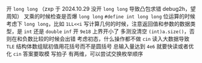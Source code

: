 开 `long long`
（zxp 于 2024.10.29 没开 `long long` 导致凸包求错 debug2h，望周知）
叉乘的时候检查是否爆 `long long`
`#define int long long`
位运算的时候考虑下 `long long`，比如 `1LL<<i`
写计算几何的时候，注意返回值和参数的数据类型，是 `int` 还是 `double`
`inf` 开 `9e18`
上界开小了
多测没清空
`(int)a.size()`，否则在和负数比较的时候会出错
考虑初态，什么操作都不做
`cin` 读入大数据导致 `TLE`
结构体数组赋初值用花括号而不是圆括号
总输入量达到 `4e6` 就要快读或者优化 `cin`
答案要取模
写拍子
有两维，可以尝试交换枚举顺序